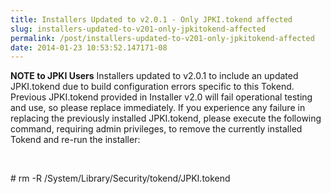 ```yaml
---
title: Installers Updated to v2.0.1 - Only JPKI.tokend affected
slug: installers-updated-to-v201-only-jpkitokend-affected
permalink: /post/installers-updated-to-v201-only-jpkitokend-affected
date: 2014-01-23 10:53:52.147171-08
---
```


**NOTE to JPKI Users**
Installers updated to v2.0.1 to include an updated JPKI.tokend due to build configuration errors specific to this Tokend. Previous JPKI.tokend provided in Installer v2.0 will fail operational testing and use, so please replace immediately. If you experience any failure in replacing the previously installed JPKI.tokend, please execute the following command, requiring admin privileges, to remove the currently installed Tokend and re-run the installer:

 

\# rm -R /System/Library/Security/tokend/JPKI.tokend 

 
